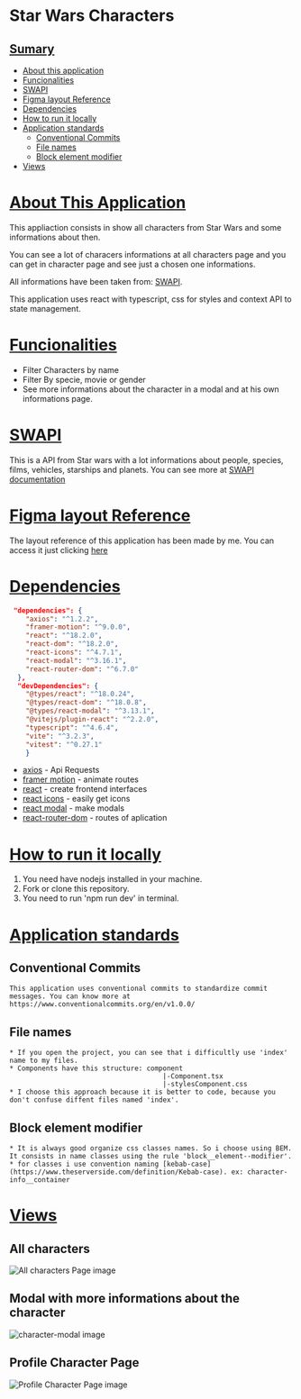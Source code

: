 # Star Wars Characters 

## [Sumary](#sumary) 
* [About this application](#about-this-application)
* [Funcionalities](#funcionalities)
* [SWAPI](#swapi)
* [Figma layout Reference](#figma-layout-reference)
* [Dependencies](#dependencies)
* [How to run it locally](#how-to-run-it-locally)
* [Application standards](#application-standards)
  * [Conventional Commits](#conventional-commits) 
  * [File names](#file-names)
  * [Block element modifier](#block-element-modifier)
* [Views](#views)


# [About This Application](#sumary)

This appliaction consists in show all characters from Star Wars and some informations about then.

You can see a lot of characers informations at all characters page and you can get in character page and see just a chosen one informations. 

All informations have been taken from: [SWAPI](#swapi). 

This application uses react with typescript, css for styles and context API to state management. 



# [Funcionalities](#sumary)
  * Filter Characters by name
  * Filter By specie, movie or gender
  * See more informations about the character in a modal and at his own informations page.


# [SWAPI](#sumary)
  This is a API from Star wars with a lot informations about people, species, films, vehicles, starships and planets.
  You can see more at [SWAPI documentation](https://swapi.dev/documentation)
  


# [Figma layout Reference](#sumary)
  The layout reference of this application has been made by me.
  You can access it just clicking [here](https://www.figma.com/file/CDVndimwKlsLynWiBcZyGF/front-end-impact-test?node-id=7%3A14&t=pID3se3DLVp4mDeS-1)
  

# [Dependencies](#sumary)

```JSON
 "dependencies": {
    "axios": "^1.2.2",
    "framer-motion": "^9.0.0",
    "react": "^18.2.0",
    "react-dom": "^18.2.0",
    "react-icons": "^4.7.1",
    "react-modal": "^3.16.1",
    "react-router-dom": "^6.7.0"
  },
  "devDependencies": {
    "@types/react": "^18.0.24",
    "@types/react-dom": "^18.0.8",
    "@types/react-modal": "^3.13.1",
    "@vitejs/plugin-react": "^2.2.0",
    "typescript": "^4.6.4",
    "vite": "^3.2.3",
    "vitest": "^0.27.1"
    }
 ```
 
 * [axios](https://axios-http.com/ptbr/docs/intro) - Api Requests
 * [framer motion](https://www.framer.com/motion/) - animate routes
 * [react](https://reactjs.org/) - create frontend interfaces
 * [react icons](https://react-icons.github.io/react-icons/) - easily get icons 
 * [react modal](https://reactcommunity.org/react-modal/) - make modals
 * [react-router-dom](https://reactrouter.com/en/main) - routes of aplication
 

# [How to run it locally](#sumary)
1. You need have nodejs installed in your machine.
2. Fork or clone this repository.
3. You need to run 'npm run dev' in terminal.  

# [Application standards](#sumary)
  
  ## Conventional Commits
    This application uses conventional commits to standardize commit messages. You can know more at https://www.conventionalcommits.org/en/v1.0.0/
  ## File names

    * If you open the project, you can see that i difficultly use 'index' name to my files.
    * Components have this structure: component
                                          |-Component.tsx
                                          |-stylesComponent.css
    * I choose this approach because it is better to code, because you don't confuse diffent files named 'index'.
  ## Block element modifier 
    * It is always good organize css classes names. So i choose using BEM. It consists in name classes using the rule 'block__element--modifier'.
    * for classes i use convention naming [kebab-case](https://www.theserverside.com/definition/Kebab-case). ex: character-info__container
  
# [Views](#sumary)

## All characters
![All characters Page image](https://github.com/leonardo-cabral67/Banco-de-talentos/blob/leonardo-cabral-frontend/frontend/star-wars-project/src/assets/characters-page.png)

## Modal with more informations about the character
![character-modal image](https://github.com/leonardo-cabral67/Banco-de-talentos/blob/leonardo-cabral-frontend/frontend/star-wars-project/src/assets/character-modal.png)

## Profile Character Page
![Profile Character Page image](https://github.com/leonardo-cabral67/Banco-de-talentos/blob/leonardo-cabral-frontend/frontend/star-wars-project/src/assets/chosen-character-page.png)
